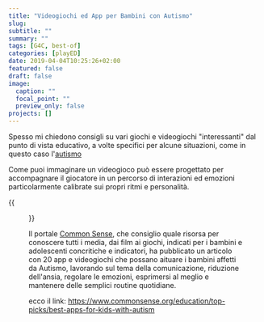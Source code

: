 ```yaml
---
title: "Videogiochi ed App per Bambini con Autismo"
slug:
subtitle: ""
summary: ""
tags: [G4C, best-of]
categories: [playED]
date: 2019-04-04T10:25:26+02:00
featured: false
draft: false
image:
  caption: ""
  focal_point: ""
  preview_only: false
projects: []
---
```


Spesso mi chiedono consigli su vari giochi e videogiochi "interessanti" dal punto di vista educativo, a volte specifici per alcune situazioni, come in questo caso l'[autismo](https://it.wikipedia.org/wiki/Autismo)

Come puoi immaginare un videogioco può essere progettato per accompagnare il giocatore in un percorso di interazioni ed emozioni particolarmente calibrate sui propri ritmi e personalità.

{{<figure src="scuola-esame-siamo-diversi-equita.jpg">}}

Il portale [Common Sense](https://www.commonsense.org/), che consiglio quale risorsa per conoscere tutti i media, dai film ai giochi, indicati per i bambini e adolescenti concritiche e indicatori, ha pubblicato un articolo con 20 app e videogiochi che possano aituare i bambini affetti da Autismo, lavorando sul tema della comunicazione, riduzione dell'ansia, regolare le emozioni, esprimersi al meglio e mantenere delle semplici routine quotidiane.

ecco il link: https://www.commonsense.org/education/top-picks/best-apps-for-kids-with-autism
